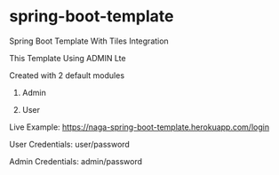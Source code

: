 # spring-boot-template
Spring Boot Template With Tiles Integration

This Template Using ADMIN Lte

Created with 2 default modules

1) Admin

2) User

Live Example: https://naga-spring-boot-template.herokuapp.com/login

User Credentials: user/password

Admin Credentials: admin/password

